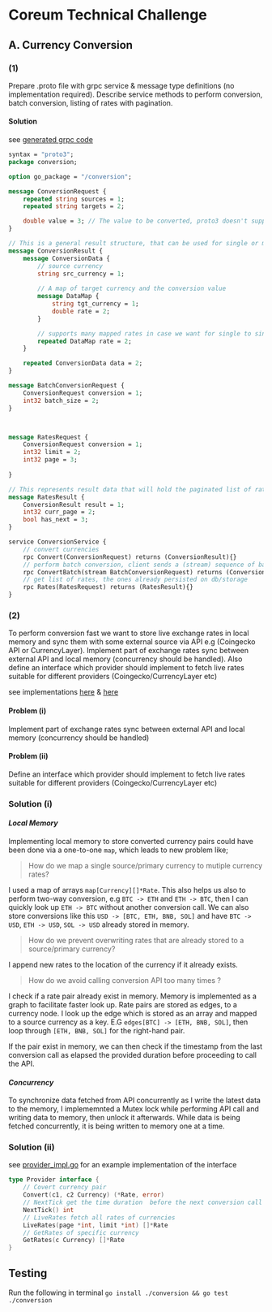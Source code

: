 # Coreum Technical Challenge

## A. Currency Conversion
### (1)
Prepare .proto file with grpc service & message type definitions (no implementation
required). Describe service methods to perform conversion, batch conversion, listing of rates
with pagination.

#### Solution
see [generated grpc code](conversion/conversion_grpc.pb.go)

```proto
syntax = "proto3";
package conversion;

option go_package = "/conversion";

message ConversionRequest {
    repeated string sources = 1;
    repeated string targets = 2;

    double value = 3; // The value to be converted, proto3 doesn't support defauly values; client may be forced to provide one.
}

// This is a general result structure, that can be used for single or many conversions. 
message ConversionResult {
    message ConversionData {
        // source currency
        string src_currency = 1;
        
        // A map of target currency and the conversion value
        message DataMap {
            string tgt_currency = 1;
            double rate = 2;
        }

        // supports many mapped rates in case we want for single to single, single to many or many to many conversions
        repeated DataMap rate = 2;
    }

    repeated ConversionData data = 2;
}

message BatchConversionRequest {
    ConversionRequest conversion = 1;
    int32 batch_size = 2;
}



message RatesRequest {
    ConversionRequest conversion = 1;
    int32 limit = 2;
    int32 page = 3;
   
}

// This represents result data that will hold the paginated list of rates 
message RatesResult {
    ConversionResult result = 1;
    int32 curr_page = 2;
    bool has_next = 3; 
}

service ConversionService {
    // convert currencies
    rpc Convert(ConversionRequest) returns (ConversionResult){}
    // perform batch conversion, client sends a (stream) sequence of batched conversion requests
    rpc ConvertBatch(stream BatchConversionRequest) returns (ConversionResult){}
    // get list of rates, the ones already persisted on db/storage
    rpc Rates(RatesRequest) returns (RatesResult){}
}
```
### (2) 
To perform conversion fast we want to store live exchange rates in local memory and sync
them with some external source via API e.g (Coingecko API or CurrencyLayer). Implement
part of exchange rates sync between external API and local memory (concurrency should be
handled). Also define an interface which provider should implement to fetch live rates
suitable for different providers (Coingecko/CurrencyLayer etc)

see implementations [here](conversion/store.go) & [here](conversion/provider_impl.go)

#### Problem (i) 
Implement part of exchange rates sync between external API and local memory (concurrency should be
handled)
#### Problem (ii)
Define an interface which provider should implement to fetch live rates
suitable for different providers (Coingecko/CurrencyLayer etc)

### Solution (i)
#### _Local Memory_
Implementing local memory to store converted currency pairs could have been done via a one-to-one `map`, which leads to new problem like; 
> How do we map a single source/primary currency to mutiple currency rates? 

I used a map of arrays `map[Currency][]*Rate`. This also helps us also to perform two-way conversion, e.g `BTC -> ETH`  and `ETH -> BTC`, then I can quickly look up `ETH -> BTC` without another conversion call. We can also store conversions like this `USD -> [BTC, ETH, BNB, SOL]` and have `BTC -> USD`, `ETH -> USD`, `SOL -> USD` already stored in memory.

> How do we prevent overwriting rates that are already stored to a source/primary currency? 

I append new rates to the location of the currency if it already exists.

> How do we avoid calling conversion API too many times ?

I check if a rate pair already exist in memory. Memory is implemented as a graph to facilitate faster look up. Rate pairs are stored as edges, to a currency node. I look up the edge which is stored as an array and mapped to a source currency as a key. E.G `edges[BTC] -> [ETH, BNB, SOL]`, then loop through `[ETH, BNB, SOL]` for the right-hand pair. 

If the pair exist in memory, we can then check if the timestamp from the last conversion call as elapsed the provided duration before proceeding to call the API. 

#### _Concurrency_
To synchronize data fetched from API concurrently as I write the latest data to the memory, I implememnted a Mutex lock while performing API call and writing data to memory, then unlock it afterwards.  While data is being fetched concurrently, it is being written to memory one at a time.

### Solution (ii)
see [provider_impl.go](conversion/provider_impl.go) for an example implementation of the interface
```go
type Provider interface {
	// Covert currency pair
	Convert(c1, c2 Currency) (*Rate, error)
	// NextTick get the time duration  before the next conversion call
	NextTick() int
	// LiveRates fetch all rates of currencies
	LiveRates(page *int, limit *int) []*Rate
	// GetRates of specific currency
	GetRates(c Currency) []*Rate
}
```


## Testing
Run the following in terminal `go install ./conversion && go test ./conversion`






